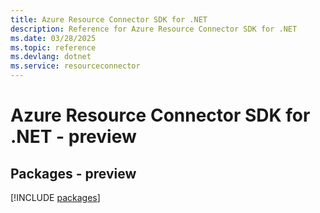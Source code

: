 ```yaml
---
title: Azure Resource Connector SDK for .NET
description: Reference for Azure Resource Connector SDK for .NET
ms.date: 03/28/2025
ms.topic: reference
ms.devlang: dotnet
ms.service: resourceconnector
---
```

# Azure Resource Connector SDK for .NET - preview
## Packages - preview
[!INCLUDE [packages](resource-connector-index.md)]